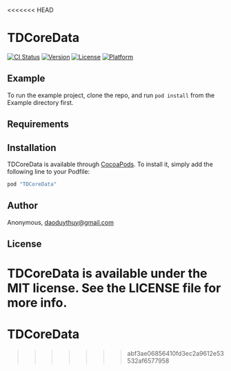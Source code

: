 <<<<<<< HEAD
# TDCoreData

[![CI Status](http://img.shields.io/travis/Anonymous/TDCoreData.svg?style=flat)](https://travis-ci.org/Anonymous/TDCoreData)
[![Version](https://img.shields.io/cocoapods/v/TDCoreData.svg?style=flat)](http://cocoapods.org/pods/TDCoreData)
[![License](https://img.shields.io/cocoapods/l/TDCoreData.svg?style=flat)](http://cocoapods.org/pods/TDCoreData)
[![Platform](https://img.shields.io/cocoapods/p/TDCoreData.svg?style=flat)](http://cocoapods.org/pods/TDCoreData)

## Example

To run the example project, clone the repo, and run `pod install` from the Example directory first.

## Requirements

## Installation

TDCoreData is available through [CocoaPods](http://cocoapods.org). To install
it, simply add the following line to your Podfile:

```ruby
pod "TDCoreData"
```

## Author

Anonymous, daoduythuy@gmail.com

## License

TDCoreData is available under the MIT license. See the LICENSE file for more info.
=======
# TDCoreData
>>>>>>> abf3ae06856410fd3ec2a9612e53532af6577958
